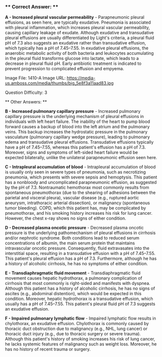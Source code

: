 ### ** Correct Answer: **

**A - Increased pleural vascular permeability** - Parapneumonic pleural effusions, as seen here, are typically exudative. Pneumonia is associated with pleural inflammation, which increases pleural vascular permeability, causing capillary leakage of exudate. Although exudative and transudative pleural effusions are usually differentiated by Light's criteria, a pleural fluid pH of 7.3 also suggests an exudative rather than transudative effusion, which typically has a pH of 7.45–7.55. In exudative pleural effusions, the anaerobic metabolic activity of both bacteria and leukocytes accumulating in the pleural fluid transforms glucose into lactate, which leads to a decrease in pleural fluid pH. Early antibiotic treatment is indicated to prevent progression to complicated effusion and empyema.

Image File: 1410-A
Image URL: https://media-us.amboss.com/media/thumbs/big_5e8f3a11aad83.jpg

Question Difficulty: 3

** Other Answers: **

**B - Increased pulmonary capillary pressure** - Increased pulmonary capillary pressure is the underlying mechanism of pleural effusions in individuals with left heart failure. The inability of the heart to pump blood forward causes a backup of blood into the left atrium and the pulmonary veins. This backup increases the hydrostatic pressure in the pulmonary vasculature (pulmonary capillary wedge pressure), leading to pulmonary edema and transudative pleural effusions. Transudative effusions typically have a pH of 7.45–7.55, whereas this patient's effusion has a pH of 7.3. Moreover, signs and symptoms of left-sided heart failure would be expected bilaterally, unlike the unilateral parapneumonic effusion seen here.

**C - Intrapleural accumulation of blood** - Intrapleural accumulation of blood is usually only seen in severe types of pneumonia, such as necrotizing pneumonia, which presents with severe sepsis and hemoptysis. This patient has a nonbloody and uncomplicated parapneumonic effusion, as suggested by the pH of 7.3. Nontraumatic hemothorax most commonly results from spontaneous pneumothorax (due to the shearing of adhesions between the parietal and visceral pleura), vascular disease (e.g., ruptured aortic aneurysm, intrathoracic arterial dissection), or malignancy (spontaneous tumor bleeding). COPD, which this patient has, may be complicated by pneumothorax, and his smoking history increases his risk for lung cancer. However, the chest x-ray shows no signs of either condition.

**D - Decreased plasma oncotic pressure** - Decreased plasma oncotic pressure is the underlying pathomechanism of pleural effusions in cirrhosis and/or nephrotic syndrome. Both conditions lead to reduced serum concentrations of albumin, the main serum protein that maintains intravascular oncotic pressure. Consequently, fluid extravasates into the interstitial space, resulting in a transudative effusion with a pH of 7.45–7.55. This patient's pleural effusion has a pH of 7.3. Furthermore, although he has a history of alcoholic cirrhosis, he has no symptoms of either condition.

**E - Transdiaphragmatic fluid movement** - Transdiaphragmatic fluid movement causes hepatic hydrothorax, a pulmonary complication of cirrhosis that most commonly is right-sided and manifests with dyspnea. Although this patient has a history of alcoholic cirrhosis, he has no signs of ascites (e.g., abdominal distention), which would be expected in this condition. Moreover, hepatic hydrothorax is a transudative effusion, which usually has a pH of 7.45–7.55. This patient's pleural fluid pH of 7.3 suggests an exudative effusion.

**F - Impaired pulmonary lymphatic flow** - Impaired lymphatic flow results in chylothorax, an exudative effusion. Chylothorax is commonly caused by thoracic duct obstruction due to malignancy (e.g., NHL, lung cancer) or thoracic duct injury (e.g., due to thoracic surgery or severe trauma). Although this patient's history of smoking increases his risk of lung cancer, he lacks systemic features of malignancy such as weight loss. Moreover, he has no history of recent trauma or surgery.

